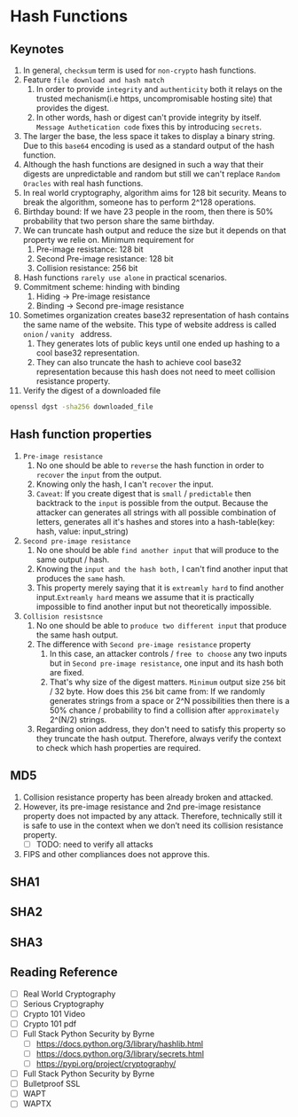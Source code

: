 # Hash Functions

## Keynotes
1. In general, `checksum` term is used for `non-crypto` hash functions.
2. Feature `file download and hash match `
    1. In order to provide `integrity` and `authenticity` both it relays on the trusted mechanism(i.e https, uncompromisable hosting site) that provides the digest. 
    2. In other words, hash or digest can't provide integrity by itself. `Message Authetication code` fixes this by introducing `secrets`.
3. The larger the base, the less space it takes to display a binary string. Due to this `base64` encoding is used as a standard output of the hash function.
4. Although the hash functions are designed in such a way that their digests are unpredictable and random but still we can't replace `Random Oracles` with real hash functions.
5. In real world cryptography, algorithm aims for 128 bit security. Means to break the algorithm, someone has to perform 2^128 operations.
6. Birthday bound: If we have 23 people in the room, then there is 50% probability that two person share the same birthday.
7. We can truncate hash output and reduce the size but it depends on that property we relie on. Minimum requirement for 
    1. Pre-image resistance: 128 bit
    2. Second Pre-image resistance: 128 bit
    3. Collision resistance: 256 bit
8. Hash functions `rarely use alone` in practical scenarios.
9. Commitment scheme: hinding with binding
    1. Hiding -> Pre-image resistance
    2. Binding -> Second pre-image resistance
10. Sometimes organization creates base32 representation of hash contains the same name of the website. This type of website address is called `onion` /  `vanity ` address. 
    1. They generates lots of public keys until one ended up hashing to a cool base32 representation.
    2. They can also truncate the hash to achieve cool base32 representation because this hash does not need to meet collision resistance property. 
11. Verify the digest of a downloaded file
```bash
openssl dgst -sha256 downloaded_file
```

## Hash function properties
1. `Pre-image resistance` 
    1. No one should be able to `reverse` the hash function in order to `recover` the `input` from the output. 
    2. Knowing only the hash, I can't `recover` the input.
    3. `Caveat`: If you create digest that is `small` / `predictable` then backtrack to the `input` is possible from the output. Because the attacker can generates all strings with all possible combination of letters, generates all it's hashes and stores into a hash-table(key: hash, value: input_string)
2. `Second pre-image resistance`
    1. No one should be able `find another input` that will produce to the same output / hash.
    2. Knowing the `input and the hash both,` I can't find another input that produces the `same` hash.
    3. This property merely saying that it is `extreamly hard` to find another input.`Extreamly hard` means we assume that it is practically impossible to find another input but not theoretically impossible.
3. `Collision resistsnce`
    1. No one should be able to `produce two different input` that produce the same hash output.
    2. The difference with `Second pre-image resistance` property
        1. In this case, an attacker controls / `free to choose` any two inputs but in `Second pre-image resistance`, one input and its hash both are fixed.
        2. That's why size of the digest matters. `Minimum` output size `256` bit / 32 byte. How does this `256` bit came from: If we randomly generates strings from a space or 2^N possibilities then there is a 50% chance / probability to find a collision after `approximately`  2^(N/2) strings.
    3. Regarding onion address, they don't need to satisfy this property so they truncate the hash output. Therefore, always verify the context to check which hash properties are required.
      

## MD5
1. Collision resistance property has been already broken and attacked.
2. However, its pre-image resistance and 2nd pre-image resistance property does not impacted by any attack. Therefore, technically still it is safe to use in the context when we don’t need its collision resistance property.
    - [ ] TODO: need to verify all attacks
3. FIPS and other compliances does not approve this.

## SHA1

## SHA2

## SHA3


## Reading Reference
- [ ] Real World Cryptography
- [ ] Serious Cryptography
- [ ] Crypto 101 Video 
- [ ] Crypto 101 pdf
- [ ] Full Stack Python Security by Byrne
  - [ ] https://docs.python.org/3/library/hashlib.html
  - [ ] https://docs.python.org/3/library/secrets.html
  - [ ] https://pypi.org/project/cryptography/
- [ ] Full Stack Python Security by Byrne
- [ ] Bulletproof SSL
- [ ] WAPT
- [ ] WAPTX
